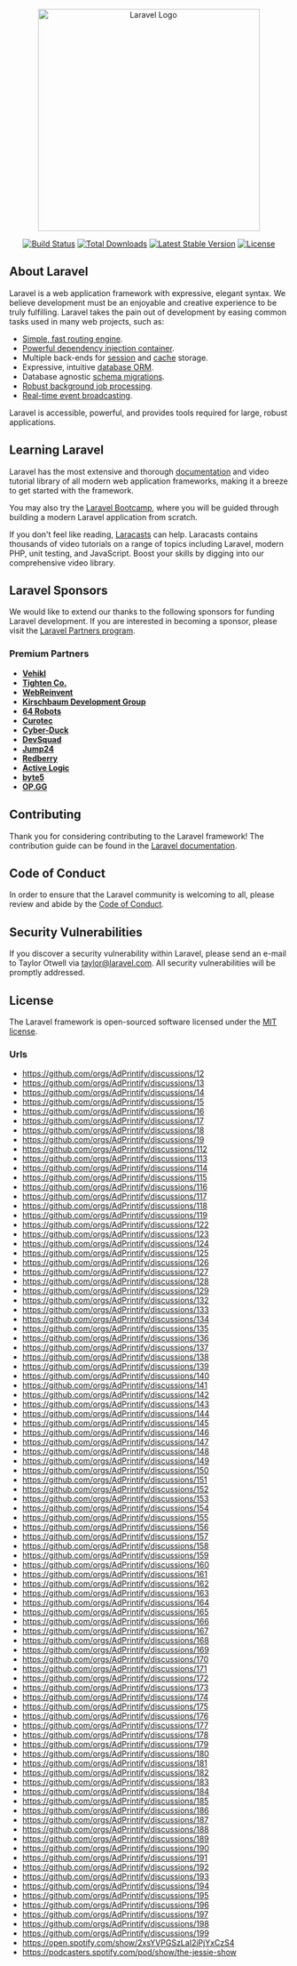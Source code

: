 <p align="center"><a href="https://laravel.com" target="_blank"><img src="https://raw.githubusercontent.com/laravel/art/master/logo-lockup/5%20SVG/2%20CMYK/1%20Full%20Color/laravel-logolockup-cmyk-red.svg" width="400" alt="Laravel Logo"></a></p>

<p align="center">
<a href="https://github.com/laravel/framework/actions"><img src="https://github.com/laravel/framework/workflows/tests/badge.svg" alt="Build Status"></a>
<a href="https://packagist.org/packages/laravel/framework"><img src="https://img.shields.io/packagist/dt/laravel/framework" alt="Total Downloads"></a>
<a href="https://packagist.org/packages/laravel/framework"><img src="https://img.shields.io/packagist/v/laravel/framework" alt="Latest Stable Version"></a>
<a href="https://packagist.org/packages/laravel/framework"><img src="https://img.shields.io/packagist/l/laravel/framework" alt="License"></a>
</p>

## About Laravel

Laravel is a web application framework with expressive, elegant syntax. We believe development must be an enjoyable and creative experience to be truly fulfilling. Laravel takes the pain out of development by easing common tasks used in many web projects, such as:

- [Simple, fast routing engine](https://laravel.com/docs/routing).
- [Powerful dependency injection container](https://laravel.com/docs/container).
- Multiple back-ends for [session](https://laravel.com/docs/session) and [cache](https://laravel.com/docs/cache) storage.
- Expressive, intuitive [database ORM](https://laravel.com/docs/eloquent).
- Database agnostic [schema migrations](https://laravel.com/docs/migrations).
- [Robust background job processing](https://laravel.com/docs/queues).
- [Real-time event broadcasting](https://laravel.com/docs/broadcasting).

Laravel is accessible, powerful, and provides tools required for large, robust applications.

## Learning Laravel

Laravel has the most extensive and thorough [documentation](https://laravel.com/docs) and video tutorial library of all modern web application frameworks, making it a breeze to get started with the framework.

You may also try the [Laravel Bootcamp](https://bootcamp.laravel.com), where you will be guided through building a modern Laravel application from scratch.

If you don't feel like reading, [Laracasts](https://laracasts.com) can help. Laracasts contains thousands of video tutorials on a range of topics including Laravel, modern PHP, unit testing, and JavaScript. Boost your skills by digging into our comprehensive video library.

## Laravel Sponsors

We would like to extend our thanks to the following sponsors for funding Laravel development. If you are interested in becoming a sponsor, please visit the [Laravel Partners program](https://partners.laravel.com).

### Premium Partners

- **[Vehikl](https://vehikl.com/)**
- **[Tighten Co.](https://tighten.co)**
- **[WebReinvent](https://webreinvent.com/)**
- **[Kirschbaum Development Group](https://kirschbaumdevelopment.com)**
- **[64 Robots](https://64robots.com)**
- **[Curotec](https://www.curotec.com/services/technologies/laravel/)**
- **[Cyber-Duck](https://cyber-duck.co.uk)**
- **[DevSquad](https://devsquad.com/hire-laravel-developers)**
- **[Jump24](https://jump24.co.uk)**
- **[Redberry](https://redberry.international/laravel/)**
- **[Active Logic](https://activelogic.com)**
- **[byte5](https://byte5.de)**
- **[OP.GG](https://op.gg)**

## Contributing

Thank you for considering contributing to the Laravel framework! The contribution guide can be found in the [Laravel documentation](https://laravel.com/docs/contributions).

## Code of Conduct

In order to ensure that the Laravel community is welcoming to all, please review and abide by the [Code of Conduct](https://laravel.com/docs/contributions#code-of-conduct).

## Security Vulnerabilities

If you discover a security vulnerability within Laravel, please send an e-mail to Taylor Otwell via [taylor@laravel.com](mailto:taylor@laravel.com). All security vulnerabilities will be promptly addressed.

## License

The Laravel framework is open-sourced software licensed under the [MIT license](https://opensource.org/licenses/MIT).
### Urls
- https://github.com/orgs/AdPrintify/discussions/12
- https://github.com/orgs/AdPrintify/discussions/13
- https://github.com/orgs/AdPrintify/discussions/14
- https://github.com/orgs/AdPrintify/discussions/15
- https://github.com/orgs/AdPrintify/discussions/16
- https://github.com/orgs/AdPrintify/discussions/17
- https://github.com/orgs/AdPrintify/discussions/18
- https://github.com/orgs/AdPrintify/discussions/19
- https://github.com/orgs/AdPrintify/discussions/112
- https://github.com/orgs/AdPrintify/discussions/113
- https://github.com/orgs/AdPrintify/discussions/114
- https://github.com/orgs/AdPrintify/discussions/115
- https://github.com/orgs/AdPrintify/discussions/116
- https://github.com/orgs/AdPrintify/discussions/117
- https://github.com/orgs/AdPrintify/discussions/118
- https://github.com/orgs/AdPrintify/discussions/119
- https://github.com/orgs/AdPrintify/discussions/122
- https://github.com/orgs/AdPrintify/discussions/123
- https://github.com/orgs/AdPrintify/discussions/124
- https://github.com/orgs/AdPrintify/discussions/125
- https://github.com/orgs/AdPrintify/discussions/126
- https://github.com/orgs/AdPrintify/discussions/127
- https://github.com/orgs/AdPrintify/discussions/128
- https://github.com/orgs/AdPrintify/discussions/129
- https://github.com/orgs/AdPrintify/discussions/132
- https://github.com/orgs/AdPrintify/discussions/133
- https://github.com/orgs/AdPrintify/discussions/134
- https://github.com/orgs/AdPrintify/discussions/135
- https://github.com/orgs/AdPrintify/discussions/136
- https://github.com/orgs/AdPrintify/discussions/137
- https://github.com/orgs/AdPrintify/discussions/138
- https://github.com/orgs/AdPrintify/discussions/139
- https://github.com/orgs/AdPrintify/discussions/140
- https://github.com/orgs/AdPrintify/discussions/141
- https://github.com/orgs/AdPrintify/discussions/142
- https://github.com/orgs/AdPrintify/discussions/143
- https://github.com/orgs/AdPrintify/discussions/144
- https://github.com/orgs/AdPrintify/discussions/145
- https://github.com/orgs/AdPrintify/discussions/146
- https://github.com/orgs/AdPrintify/discussions/147
- https://github.com/orgs/AdPrintify/discussions/148
- https://github.com/orgs/AdPrintify/discussions/149
- https://github.com/orgs/AdPrintify/discussions/150
- https://github.com/orgs/AdPrintify/discussions/151
- https://github.com/orgs/AdPrintify/discussions/152
- https://github.com/orgs/AdPrintify/discussions/153
- https://github.com/orgs/AdPrintify/discussions/154
- https://github.com/orgs/AdPrintify/discussions/155
- https://github.com/orgs/AdPrintify/discussions/156
- https://github.com/orgs/AdPrintify/discussions/157
- https://github.com/orgs/AdPrintify/discussions/158
- https://github.com/orgs/AdPrintify/discussions/159
- https://github.com/orgs/AdPrintify/discussions/160
- https://github.com/orgs/AdPrintify/discussions/161
- https://github.com/orgs/AdPrintify/discussions/162
- https://github.com/orgs/AdPrintify/discussions/163
- https://github.com/orgs/AdPrintify/discussions/164
- https://github.com/orgs/AdPrintify/discussions/165
- https://github.com/orgs/AdPrintify/discussions/166
- https://github.com/orgs/AdPrintify/discussions/167
- https://github.com/orgs/AdPrintify/discussions/168
- https://github.com/orgs/AdPrintify/discussions/169
- https://github.com/orgs/AdPrintify/discussions/170
- https://github.com/orgs/AdPrintify/discussions/171
- https://github.com/orgs/AdPrintify/discussions/172
- https://github.com/orgs/AdPrintify/discussions/173
- https://github.com/orgs/AdPrintify/discussions/174
- https://github.com/orgs/AdPrintify/discussions/175
- https://github.com/orgs/AdPrintify/discussions/176
- https://github.com/orgs/AdPrintify/discussions/177
- https://github.com/orgs/AdPrintify/discussions/178
- https://github.com/orgs/AdPrintify/discussions/179
- https://github.com/orgs/AdPrintify/discussions/180
- https://github.com/orgs/AdPrintify/discussions/181
- https://github.com/orgs/AdPrintify/discussions/182
- https://github.com/orgs/AdPrintify/discussions/183
- https://github.com/orgs/AdPrintify/discussions/184
- https://github.com/orgs/AdPrintify/discussions/185
- https://github.com/orgs/AdPrintify/discussions/186
- https://github.com/orgs/AdPrintify/discussions/187
- https://github.com/orgs/AdPrintify/discussions/188
- https://github.com/orgs/AdPrintify/discussions/189
- https://github.com/orgs/AdPrintify/discussions/190
- https://github.com/orgs/AdPrintify/discussions/191
- https://github.com/orgs/AdPrintify/discussions/192
- https://github.com/orgs/AdPrintify/discussions/193
- https://github.com/orgs/AdPrintify/discussions/194
- https://github.com/orgs/AdPrintify/discussions/195
- https://github.com/orgs/AdPrintify/discussions/196
- https://github.com/orgs/AdPrintify/discussions/197
- https://github.com/orgs/AdPrintify/discussions/198
- https://github.com/orgs/AdPrintify/discussions/199
- https://open.spotify.com/show/2xsYVPGSzLaI2iPjYxCzS4
- https://podcasters.spotify.com/pod/show/the-jessie-show
